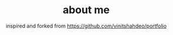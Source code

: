 <div align="center">
    <h1 align="center">about me</h1>
    <p>inspired and forked from <a href="https://github.com/vinitshahdeo/portfolio">https://github.com/vinitshahdeo/portfolio</a></p>
</div>

